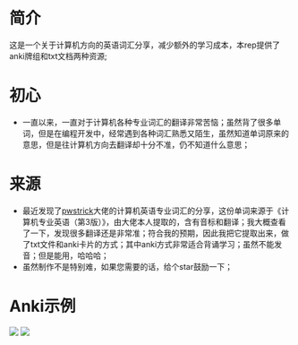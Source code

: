 # 简介
这是一个关于计算机方向的英语词汇分享，减少额外的学习成本，本rep提供了anki牌组和txt文档两种资源;

# 初心
- 一直以来，一直对于计算机各种专业词汇的翻译非常苦恼；虽然背了很多单词，但是在编程开发中，经常遇到各种词汇熟悉又陌生，虽然知道单词原来的意思，但是往计算机方向去翻译却十分不准，仍不知道什么意思；
# 来源
- 最近发现了[pwstrick](https://github.com/pwstrick/daily)大佬的计算机英语专业词汇的分享，这份单词来源于《计算机专业英语（第3版）》，由大佬本人提取的，含有音标和翻译；我大概查看了一下，发现很多翻译还是非常准；符合我的预期，因此我把它提取出来，做了txt文件和anki卡片的方式；其中anki方式非常适合背诵学习；虽然不能发音；但是能用，哈哈哈；
- 虽然制作不是特别难，如果您需要的话，给个star鼓励一下；

# Anki示例
![](https://gitee.com/mohahaa/image-hosting/raw/master/repository/1661401089291-2022-8-25.png)
![](https://gitee.com/mohahaa/image-hosting/raw/master/repository/1661401082204-2022-8-25.png)
